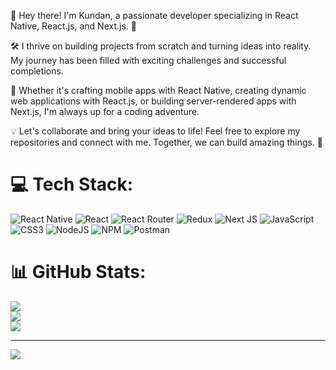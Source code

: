 👋 Hey there! I'm Kundan, a passionate developer specializing in React Native, React.js, and Next.js. 🚀

🛠️ I thrive on building projects from scratch and turning ideas into reality. My journey has been filled with exciting challenges and successful completions.

📱 Whether it's crafting mobile apps with React Native, creating dynamic web applications with React.js, or building server-rendered apps with Next.js, I'm always up for a coding adventure.

💡 Let's collaborate and bring your ideas to life! Feel free to explore my repositories and connect with me. Together, we can build amazing things. 🌟


# 💻 Tech Stack:
![React Native](https://img.shields.io/badge/react_native-%2320232a.svg?style=for-the-badge&logo=react&logoColor=%2361DAFB) ![React](https://img.shields.io/badge/react-%2320232a.svg?style=for-the-badge&logo=react&logoColor=%2361DAFB) ![React Router](https://img.shields.io/badge/React_Router-CA4245?style=for-the-badge&logo=react-router&logoColor=white) ![Redux](https://img.shields.io/badge/redux-%23593d88.svg?style=for-the-badge&logo=redux&logoColor=white) ![Next JS](https://img.shields.io/badge/Next-black?style=for-the-badge&logo=next.js&logoColor=white) ![JavaScript](https://img.shields.io/badge/javascript-%23323330.svg?style=for-the-badge&logo=javascript&logoColor=%23F7DF1E) ![CSS3](https://img.shields.io/badge/css3-%231572B6.svg?style=for-the-badge&logo=css3&logoColor=white) ![NodeJS](https://img.shields.io/badge/node.js-6DA55F?style=for-the-badge&logo=node.js&logoColor=white) ![NPM](https://img.shields.io/badge/NPM-%23000000.svg?style=for-the-badge&logo=npm&logoColor=white) ![Postman](https://img.shields.io/badge/Postman-FF6C37?style=for-the-badge&logo=postman&logoColor=white)
# 📊 GitHub Stats:
![](https://github-readme-stats.vercel.app/api?username=kundan175&theme=chartreuse-dark&hide_border=false&include_all_commits=true&count_private=true)<br/>
![](https://github-readme-streak-stats.herokuapp.com/?user=kundan175&theme=chartreuse-dark&hide_border=false)<br/>
![](https://github-readme-stats.vercel.app/api/top-langs/?username=kundan175&theme=chartreuse-dark&hide_border=false&include_all_commits=true&count_private=true&layout=compact)

---
[![](https://visitcount.itsvg.in/api?id=kundan175&icon=0&color=0)](https://visitcount.itsvg.in)

<!-- Proudly created with GPRM ( https://gprm.itsvg.in ) -->
